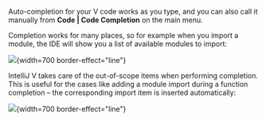 [//]: # (title: Code completion)

Auto-completion for your V code works as you type, and you can also call it manually from **Code | Code Completion** on the main menu.

Completion works for many places, so for example when you import a module, the IDE will show you a list of available modules to import:

![](import.png){width=700 border-effect="line"}

IntelliJ V takes care of the out-of-scope items when performing completion. This is useful for the cases like adding a module import during a function completion – the corresponding import item is inserted automatically:

![](completion.png){width=700 border-effect="line"}
